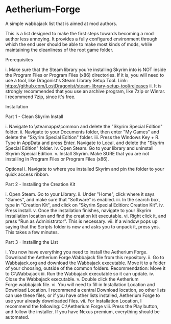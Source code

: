 # Aetherium-Forge
A simple wabbajack list that is aimed at mod authors.


This is a list designed to make the first steps towards becoming a mod author less annoying. It provides a fully configured environment through which the end user should be able to make most kinds of mods, while maintaining the cleanliness of the root game folder.

Prerequisites

i. Make sure that the Steam library you're installing Skyrim into is NOT inside the Program Files or Program Files (x86) directories.
If it is, you will need to use a tool, like Dragonist's Steam Library Setup Tool. Link:
https://github.com/LostDragonist/steam-library-setup-tool/releases
ii. It is strongly recommended that you use an archive program, like 7zip or Winrar. I recommend 7zip, since it's free.

Installation

Part 1 - Clean Skyrim Install

i. Navigate to <Steam>\steamapps\common and delete the "Skyrim Special Edition" folder.
ii. Navigate to your Documents folder, then enter "My Games" and delete the "Skyrim Special Edition" folder.
iii. Press the Windows Key + R. Type in AppData and press Enter. Navigate to Local, and delete the "Skyrim Special Edition" folder.
iv. Open Steam. Go to your library and uninstall Skyrim Special Edition.
v. Install Skyrim. Make SURE that you are not installing in Program Files or Program Files (x86).
  
Optional i. Navigate to where you installed Skyrim and pin the folder to your quick access ribbon.

Part 2 - Installing the Creation Kit
  
i. Open Steam. Go to your Library.
ii. Under "Home", click where it says "Games", and make sure that "Software" is enabled.
iii. In the search box, type in "Creation Kit", and click on "Skyrim Special Edition: Creation Kit".
iv. Press install.
v. Once the installation finishes, navigate to your Skyrim installation location and find the creation kit executable.
vi. Right click it, and press "Run as Administrator". This is necessary.
vii. If a window pops up saying that the Scripts folder is new and asks you to unpack it, press yes. This takes a few minutes.
      
Part 3 - Installing the List
    
i. You now have everything you need to install the Aetherium Forge. Download the Aetherium Forge.Wabbajack file from this repository.
ii. Go to Wabbajack.org and download the Wabbajack executable. Move it to a folder of your choosing, outside of the common folders.
Recommendation: Move it to C:\Wabbajack
iii. Run the Wabbajack executable so it can update.
iv. Close the Wabbajack executable.
v. Double click the Aetherium Forge.wabbajack file.
vi. You will need to fill in Installation Location and Download Location. I recommend a central Download location, so other lists
can use these files, or if you have other lists installed, Aetherium Forge to use your already downloaded files.
vii. For Installation Location, I recommend the following: C:\Aetherium Forge
viii. Press the Play button, and follow the installer. If you have Nexus premium, everything should be automated.
      

